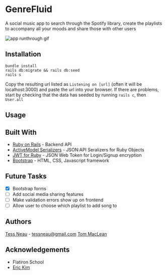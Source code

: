 # GenreFluid

A social music app to search through the Spotify library, create the playlists to accompany all your moods and share those with other users 

![app runthrough gif](https://giant.gfycat.com/GreatFrayedFennecfox.gif)


## Installation

```
bundle install
rails db:migrate && rails db:seed
rails s

```
Copy the resulting url listed as `Listening on [url]` (often it will be localhost:3000) and paste the url into your browser.
If there are problems, start by checking that the data has seeded by running `rails c`, then `User.all` 
      
      
## Usage


      
## Built With

* [Ruby on Rails](https://github.com/rails/rails) - Backend API
* [ActiveModel Serializers](https://github.com/rails-api/active_model_serializers) - JSON:API Seralizers for Ruby Objects
* [JWT for Ruby](https://github.com/jwt/ruby-jwt) - JSON Web Token for Login/Signup encryption
* [Bootstrap](https://github.com/twbs/bootstrap) - HTML, CSS, Javascript framework

## Future Tasks

- [x] Bootstrap forms
- [ ] Add social media sharing features 
- [ ] Make validation errors show up on frontend
- [ ] Allow user to choose which playlist to add song to

## Authors

[Tess Neau](https://github.com/tessneau) - tessneau@gmail.com
[Tom MacLean](https://github.com/tommaclean)

## Acknowledgements

* Flatiron School
* [Eric Kim](https://github.com/HyeokJungKim) 
